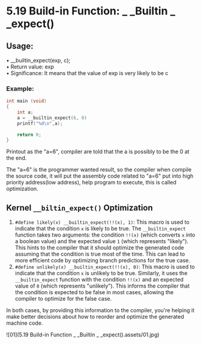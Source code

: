 # 5.19 Build-in Function: _ _Builtin _ _expect()



## Usage:

• __builtin_expect(exp, c);  
• Return value: exp  
• Significance: It means that the value of exp is very likely to be c  

### Example: 

```c
int main (void)
{
	int a;
	a = __builtin_expect(6, 0)
	printf("%d\n",a);
	
	return 0;
}
```

Printout as the "a=6", compiler are told that the a is possibly to be the 0 at the end.

The "a=6" is the programmer wanted result, so the compiler when compile the source code, it will put the assembly code related to "a=6" put into high priority address(low address), help program to execute, this is called optimization.

## Kernel `__biltin_expect()` Optimization

1. `#define likely(x) __builtin_expect(!!(x), 1)`: This macro is used to indicate that the condition `x` is likely to be true. The `__builtin_expect` function takes two arguments: the condition `!!(x)` (which converts `x` into a boolean value) and the expected value `1` (which represents "likely"). This hints to the compiler that it should optimize the generated code assuming that the condition is true most of the time. This can lead to more efficient code by optimizing branch predictions for the true case.
2. `#define unlikely(x) __builtin_expect(!!(x), 0)`: This macro is used to indicate that the condition `x` is unlikely to be true. Similarly, it uses the `__builtin_expect` function with the condition `!!(x)` and an expected value of `0` (which represents "unlikely"). This informs the compiler that the condition is expected to be false in most cases, allowing the compiler to optimize for the false case.

In both cases, by providing this information to the compiler, you're helping it make better decisions about how to reorder and optimize the generated machine code.

![01](5.19 Build-in Function _ _Builtin _ _expect().assets/01.jpg)
